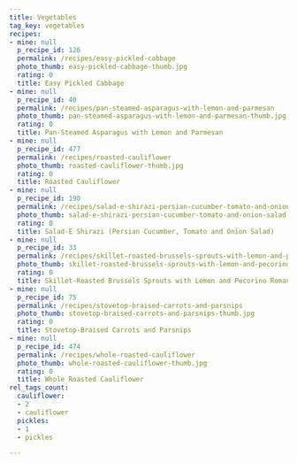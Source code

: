 ```yaml
---
title: Vegetables
tag_key: vegetables
recipes:
- mine: null
  p_recipe_id: 126
  permalink: /recipes/easy-pickled-cabbage
  photo_thumb: easy-pickled-cabbage-thumb.jpg
  rating: 0
  title: Easy Pickled Cabbage
- mine: null
  p_recipe_id: 40
  permalink: /recipes/pan-steamed-asparagus-with-lemon-and-parmesan
  photo_thumb: pan-steamed-asparagus-with-lemon-and-parmesan-thumb.jpg
  rating: 0
  title: Pan-Steamed Asparagus with Lemon and Parmesan
- mine: null
  p_recipe_id: 477
  permalink: /recipes/roasted-cauliflower
  photo_thumb: roasted-cauliflower-thumb.jpg
  rating: 0
  title: Roasted Cauliflower
- mine: null
  p_recipe_id: 190
  permalink: /recipes/salad-e-shirazi-persian-cucumber-tomato-and-onion-salad
  photo_thumb: salad-e-shirazi-persian-cucumber-tomato-and-onion-salad-thumb.jpg
  rating: 0
  title: Salad-E Shirazi (Persian Cucumber, Tomato and Onion Salad)
- mine: null
  p_recipe_id: 33
  permalink: /recipes/skillet-roasted-brussels-sprouts-with-lemon-and-pecorino-romano
  photo_thumb: skillet-roasted-brussels-sprouts-with-lemon-and-pecorino-romano-thumb.jpg
  rating: 0
  title: Skillet-Roasted Brussels Sprouts with Lemon and Pecorino Romano
- mine: null
  p_recipe_id: 75
  permalink: /recipes/stovetop-braised-carrots-and-parsnips
  photo_thumb: stovetop-braised-carrots-and-parsnips-thumb.jpg
  rating: 0
  title: Stovetop-Braised Carrots and Parsnips
- mine: null
  p_recipe_id: 474
  permalink: /recipes/whole-roasted-cauliflower
  photo_thumb: whole-roasted-cauliflower-thumb.jpg
  rating: 0
  title: Whole Roasted Cauliflower
rel_tags_count:
  cauliflower:
  - 2
  - cauliflower
  pickles:
  - 1
  - pickles

---
```

